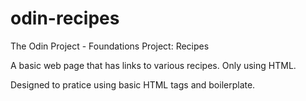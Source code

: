 # odin-recipes
The Odin Project - Foundations
Project: Recipes

A basic web page that has links to various recipes. Only using HTML.

Designed to pratice using basic HTML tags and boilerplate.


